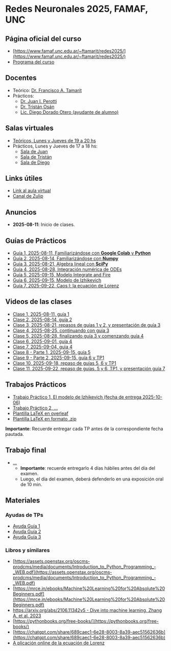 # Redes Neuronales 2025, FAMAF, UNC

## Página oficial del curso

* [https://www.famaf.unc.edu.ar/~ftamarit/redes2025/](https://www.famaf.unc.edu.ar/~ftamarit/redes2025/)
* [Programa del curso](http://www.famaf.unc.edu.ar/~ftamarit/redes2024/programa_redes_neuronales_2024.pdf)

## Docentes

* Teórico: [Dr. Francisco A. Tamarit](mailto:francisco.tamarit@unc.edu.ar)
* Prácticos:
  * [Dr. Juan I. Perotti](mailto:juan.perotti@unc.edu.ar) 
  * [Dr. Tristán Osán](mailto:tristan.osan@unc.edu.ar)
  * [Lic. Diego Dorado Otero (ayudante de alumno)](mailto:diego.dorado@mi.unc.edu.ar)  

## Salas virtuales

* [Teóricos, Lunes y Jueves de 19 a 20 hs](https://meet.google.com/mzi-bvbq-fch)
* Prácticos, Lunes y Jueves de 17 a 18 hs:
  * [Sala de Juan](https://meet.google.com/mxn-kaid-oxe)
  * [Sala de Tristán]()
  * [Sala de Diego]()
  
## Links útiles

* [Link al aula virtual]()
* [Canal de Zulip](https://famaf.zulipchat.com/#narrow/channel/522295-redes-neuronales-2025-estudiantes/topic/channel.20events)
  
## Anuncios

* **2025-08-11**: Inicio de clases.

## Guías de Prácticos

* [Guía 1, 2025-08-11, Familiarizándose con **Google Colab** y **Python**](https://colab.research.google.com/drive/1F82Nj-WdqczwErTRvow9Gf_jtB_tMj_X?usp=drive_link)
* [Guía 2, 2025-08-14, Familiarizándose con **Numpy**](https://colab.research.google.com/drive/1KM49M87H_w7JJFeyGH5cbmfXoKhhZ5O1?usp=drive_link)
* [Guía 3, 2025-08-21, Algebra lineal con **SciPy**](https://colab.research.google.com/drive/1h_tyC0O1xfNExudhRgaBj2E5ZNwjHAKB?usp=drive_link)
* [Guía 4, 2025-08-28, Integración numérica de ODEs](https://colab.research.google.com/drive/13jatOos-0V3I8EIif4F0Jyc0YKItkbJc?usp=drive_link)
* [Guía 5, 2025-09-15, Modelo Integrate and Fire](https://colab.research.google.com/drive/1a3x6z0mjGKBRgfipwIdORcnNbIG3eFa-?usp=drive_link)
* [Guía 6, 2025-09-15, Modelo de Izhikevich](https://colab.research.google.com/drive/193WxTshRiADhNt7OjdCcjlMNyf5TfS8y?usp=drive_link)
* [Guía 7, 2025-09-22, Caos I: la ecuación de Lorenz](https://colab.research.google.com/drive/1K3oB8Vy0Il4HWRw0RnCgi3gaTLOhzLBD?usp=drive_link)

## Videos de las clases

* [Clase 1, 2025-08-11, guía 1](https://drive.google.com/file/d/1igUGpX3Kys-H3NIXZPWOsdHA6l3qE0sw/view?usp=sharing)
* [Clase 2, 2025-08-14, guía 2](https://drive.google.com/file/d/19GUpJVBQw6epE5SxNbPTGRQkoPosAFuU/view?usp=drive_link)
* [Clase 3, 2025-08-21, repasos de guías 1 y 2, y presentación de guía 3](https://drive.google.com/file/d/1iVadAckaOTHxm0YqVVyuElxzzifdSph7/view?usp=drive_link)
* [Clase 4, 2025-08-25, continuando con guia 3](https://drive.google.com/file/d/1JwX-RZLcmQIr_Lb-Iig8pbdOZoQxRFKI/view?usp=drive_link)
* [Clase 5, 2025-08-28, finalizando guía 3 y comenzando guía 4](https://drive.google.com/file/d/1WsCbRqWPXCn-hEYTbcYNtZrEQZlw0BYd/view?usp=drive_link)
* [Clase 6, 2025-09-01, guía 4](https://drive.google.com/file/d/1h5bv0p5LXiVzAj2mk1XB3Di-zVANUOIB/view?usp=drive_link)
* [Clase 7, 2025-09-04, guìa 4](https://drive.google.com/file/d/1r4xc7u-PhyXE6Cxpdzl0SC-TS4gFCpU6/view?usp=drive_link)
* [Clase 8 - Parte 1, 2025-09-15, guía 5](https://drive.google.com/file/d/1vdL2XplPKiUWLw_gkT-22ZX9OtZu2-uk/view?usp=drive_link)
* [Clase 9 - Parte 2, 2025-09-15, guía 6 y TP1](https://drive.google.com/file/d/1N0a0jVW1O1uF6PV1dbkZJAGtHEnzQDib/view?usp=drive_link)
* [Clase 10, 2025-09-18, repaso de guías 5, 6 y TP1](https://drive.google.com/file/d/1BomRFber9BjdmuKUMEHaZzA9Dgf1s4CE/view?usp=drive_link)
* [Clase 11, 2025-09-22, repaso de guías, 5 y 6, TP1, y presentación guía 7](https://drive.google.com/file/d/1p1qowwzgASxyl5WixpxUJTxyh5X1DiId/view?usp=drive_link)

## Trabajos Prácticos

* [Trabajo Práctico 1, El modelo de Izhikevich (fecha de entrega 2025-10-06)](https://github.com/jipphysics/redes-neuronales-2025/blob/main/tp1-2025.pdf)
* [Trabajo Práctico 2, ...]()
* [Plantilla LaTeX en overleaf](https://www.overleaf.com/read/qwctszcmgpkn#ed2041)
* [Plantilla LaTeX en formato .zip](https://github.com/jipphysics/redes-neuronales-2025/blob/main/plantilla-tp.zip)

**Importante**: Recuerde entregar cada TP antes de la correspondiente fecha pautada.

## Trabajo final

* [...](TODO)
  * **Importante**: recuerde entregarlo 4 días hábiles antes del día del examen.
  * Luego, el día del examen, deberá defenderlo en una exposición oral de 10 min.
  
## Materiales

### Ayudas de TPs

* [Ayuda Guía 1](https://github.com/jipphysics/redes-neuronales-2025/blob/main/tutoriales/Ayudas_GUIA_1_TMO_v2.pdf)
* [Ayuda Guía 2](https://github.com/jipphysics/redes-neuronales-2025/blob/main/tutoriales/Ayudas_GUIA_2_TMO_v2.pdf)
* [Ayuda Guía 3](https://github.com/jipphysics/redes-neuronales-2025/blob/main/tutoriales/Ayudas_GUIA_3_TMO_v5.pdf)

### Libros y similares

* [https://assets.openstax.org/oscms-prodcms/media/documents/Introduction_to_Python_Programming_-_WEB.pdf](https://assets.openstax.org/oscms-prodcms/media/documents/Introduction_to_Python_Programming_-_WEB.pdf)
* [https://mrce.in/ebooks/Machine%20Learning%20for%20Absolute%20Beginners.pdf](https://mrce.in/ebooks/Machine%20Learning%20for%20Absolute%20Beginners.pdf)
* [https://arxiv.org/abs/2106.11342v5 - Dive into machine learning, Zhang A. et al. 2023](https://arxiv.org/abs/2106.11342v5)
* [https://pythonbooks.org/free-books/](https://pythonbooks.org/free-books/)
* [https://chatgpt.com/share/689caec1-6e28-8003-8a39-aec51562636b](https://chatgpt.com/share/689caec1-6e28-8003-8a39-aec51562636b)
* [A  plicación online de la ecuación de Lorenz](http://www.malinc.se/m/Lorenz.php)
